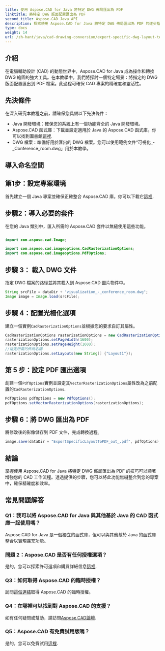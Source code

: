 ```yaml
---
title: 使用 Aspose.CAD for Java 將特定 DWG 佈局匯出為 PDF
linktitle: 將特定 DWG 版面配置匯出為 PDF
second_title: Aspose.CAD Java API
description: 探索使用 Aspose.CAD for Java 將特定 DWG 佈局匯出為 PDF 的逐步指南。輕鬆優化您的 CAD 工作流程。
type: docs
weight: 14
url: /zh-hant/java/cad-drawing-conversion/export-specific-dwg-layout-to-pdf/
---
```

## 介紹

在電腦輔助設計 (CAD) 的動態世界中，Aspose.CAD for Java 成為操作和轉換 DWG 繪圖的強大工具。在本教學中，我們將探討一個特定場景：將指定的 DWG 版面配置匯出到 PDF 檔案。此過程可確保 CAD 專案的精確度和靈活性。

## 先決條件

在深入研究本教程之前，請確保您具備以下先決條件：

- Java 開發環境：確保您的系統上有一個功能齊全的 Java 開發環境。
-  Aspose.CAD 函式庫：下載並設定適用於 Java 的 Aspose.CAD 函式庫。你可以找到圖書館[這裡](https://releases.aspose.com/cad/java/).
- DWG 檔案：準備好用於匯出的 DWG 檔案。您可以使用範例文件“可視化_-_Conference_room.dwg」用於本教學。

## 導入命名空間

## 第1步：設定專案環境

首先建立一個 Java 專案並確保正確整合 Aspose.CAD 庫。你可以下載它[這裡](https://releases.aspose.com/cad/java/).

## 步驟2：導入必要的套件

在您的 Java 類別中，匯入所需的 Aspose.CAD 套件以無縫使用這些功能。

```java

import com.aspose.cad.Image;

import com.aspose.cad.imageoptions.CadRasterizationOptions;
import com.aspose.cad.imageoptions.PdfOptions;
```

## 步驟 3： 載入 DWG 文件

指定 DWG 檔案的路徑並將其載入到 Aspose.CAD 圖片物件中。

```java
String srcFile = dataDir + "visualization_-_conference_room.dwg";
Image image = Image.load(srcFile);
```

## 步驟 4：配置光柵化選項

建立一個實例`CadRasterizationOptions`並根據您的要求自訂其屬性。

```java
CadRasterizationOptions rasterizationOptions = new CadRasterizationOptions();
rasterizationOptions.setPageWidth(1600);
rasterizationOptions.setPageHeight(1600);
//指定所需的佈局名稱
rasterizationOptions.setLayouts(new String[] {"Layout1"});
```

## 第 5 步：設定 PDF 匯出選項

創建一個`PdfOptions`實例並設定其`VectorRasterizationOptions`屬性改為之前配置的`CadRasterizationOptions`.

```java
PdfOptions pdfOptions = new PdfOptions();
pdfOptions.setVectorRasterizationOptions(rasterizationOptions);
```

## 步驟 6：將 DWG 匯出為 PDF

將修改後的影像儲存到 PDF 文件，完成轉換過程。

```java
image.save(dataDir + "ExportSpecificLayoutToPDF_out_.pdf", pdfOptions);
```

## 結論

掌握使用 Aspose.CAD for Java 將特定 DWG 佈局匯出為 PDF 的技巧可以顯著增強您的 CAD 工作流程。透過提供的步驟，您可以將此功能無縫整合到您的專案中，確保精確度和效率。

## 常見問題解答

### Q1：我可以將 Aspose.CAD for Java 與其他基於 Java 的 CAD 函式庫一起使用嗎？

Aspose.CAD for Java 是一個獨立的函式庫，但可以與其他基於 Java 的函式庫整合以實現擴充功能。

### 問題 2：Aspose.CAD 是否有任何授權選項？

是的，您可以探索許可選項和購買詳細信息[這裡](https://purchase.aspose.com/buy).

### Q3：如何取得 Aspose.CAD 的臨時授權？

訪問[這個連結](https://purchase.aspose.com/temporary-license/)取得 Aspose.CAD 的臨時授權。

### Q4：在哪裡可以找到對 Aspose.CAD 的支援？

如有任何疑問或幫助，請訪問[Aspose.CAD論壇](https://forum.aspose.com/c/cad/19).

### Q5：Aspose.CAD 有免費試用版嗎？

是的，您可以免費試用[這裡](https://releases.aspose.com/).